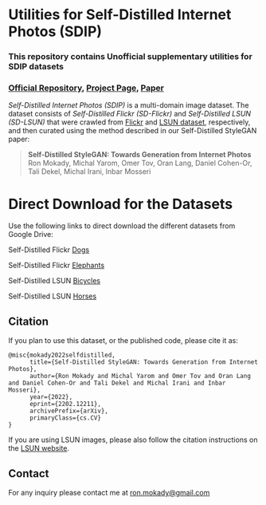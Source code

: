 # Utilities for Self-Distilled Internet Photos (SDIP)


### This repository contains Unofficial supplementary utilities for SDIP datasets


### [Official Repository](https://github.com/self-distilled-stylegan/self-distilled-internet-photos), [Project Page](https://self-distilled-stylegan.github.io/), [Paper](https://arxiv.org/abs/2202.12211)


*Self-Distilled Internet Photos (SDIP)* is a multi-domain image dataset. The dataset consists of *Self-Distilled Flickr (SD-Flickr)* and *Self-Distilled LSUN (SD-LSUN)* that were crawled from [Flickr](https://www.flickr.com/) and [LSUN dataset](https://www.yf.io/p/lsun), respectively, and then curated using the method described in our Self-Distilled StyleGAN paper:

> **Self-Distilled StyleGAN: Towards Generation from Internet Photos**<br>
> Ron Mokady, Michal Yarom, Omer Tov, Oran Lang, Daniel Cohen-Or, Tali Dekel, Michal Irani, Inbar Mosseri


# Direct Download for the Datasets
Use the following links to direct download the different datasets from Google Drive:

Self-Distilled Flickr [Dogs](https://drive.google.com/file/d/1QFIV2gOKAggLSlh_4xrlZkVtnFL5pVy3/view?usp=sharing)

Self-Distilled Flickr [Elephants](https://drive.google.com/file/d/1irWYuc2ZEFz3DspYdOHUOsFNBzI-SQ3j/view?usp=sharing)

Self-Distilled LSUN [Bicycles](https://drive.google.com/file/d/1jLJ5Qdf3hDZE2-JBbxY_P1zJusHQHI8D/view?usp=sharing)

Self-Distilled LSUN [Horses](https://drive.google.com/file/d/1d8nLEn2SW9F0UWleAJo2bkJ0vkRew83G/view?usp=sharing)




## Citation
If you plan to use this dataset, or the published code, please cite it as:
```
@misc{mokady2022selfdistilled,
      title={Self-Distilled StyleGAN: Towards Generation from Internet Photos}, 
      author={Ron Mokady and Michal Yarom and Omer Tov and Oran Lang and Daniel Cohen-Or and Tali Dekel and Michal Irani and Inbar Mosseri},
      year={2022},
      eprint={2202.12211},
      archivePrefix={arXiv},
      primaryClass={cs.CV}
}
```

If you are using LSUN images, please also follow the citation instructions on the [LSUN website](https://www.yf.io/p/lsun). 


## Contact
For any inquiry please contact me at ron.mokady@gmail.com


